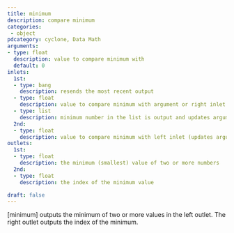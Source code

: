 ```yaml
---
title: minimum
description: compare minimum
categories:
 - object
pdcategory: cyclone, Data Math
arguments:
- type: float
  description: value to compare minimum with
  default: 0
inlets:
  1st:
  - type: bang
    description: resends the most recent output
  - type: float
    description: value to compare minimum with argument or right inlet
  - type: list
    description: minimum number in the list is output and updates argument
  2nd:
  - type: float
    description: value to compare minimum with left inlet (updates argument)
outlets:
  1st:
  - type: float
    description: the minimum (smallest) value of two or more numbers
  2nd:
  - type: float
    description: the index of the minimum value

draft: false
---
```


[minimum] outputs the minimum of two or more values in the left outlet. The right outlet outputs the index of the minimum.

